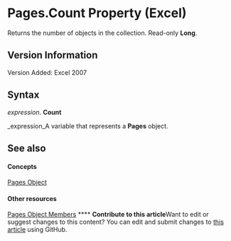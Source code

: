 
# Pages.Count Property (Excel)

Returns the number of objects in the collection. Read-only  **Long**.


## Version Information

Version Added: Excel 2007 


## Syntax

 _expression_. **Count**

 _expression_A variable that represents a  **Pages** object.


## See also


#### Concepts


 [Pages Object](ecedccc4-e1af-6a66-9d83-bd0cf76dfe68.md)
#### Other resources


 [Pages Object Members](970cda07-ab54-2142-1f0c-d11a1ee4f566.md)
****   **Contribute to this article**Want to edit or suggest changes to this content? You can edit and submit changes to  [this article](https://github.com/jhershey00/VBA_Excel_Test/OpenXMLCon/articles/8057db6b-1f13-3950-5508-0bbcec892359.md) using GitHub.

